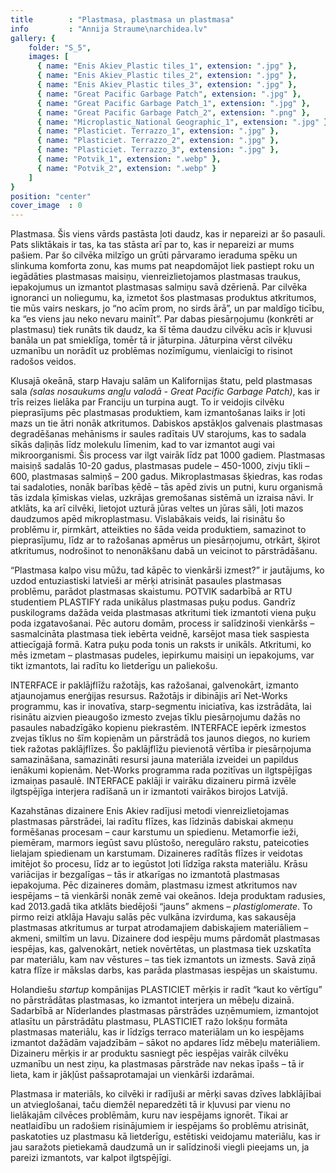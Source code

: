 ```yaml
---
title        : "Plastmasa, plastmasa un plastmasa"
info         : "Annija Straume\narchidea.lv"
gallery: {
    folder: "S_5",
    images: [
      { name: "Enis Akiev_Plastic tiles_1", extension: ".jpg" },
      { name: "Enis Akiev_Plastic tiles_2", extension: ".jpg" },
      { name: "Enis Akiev_Plastic tiles_3", extension: ".jpg" },
      { name: "Great Pacific Garbage Patch", extension: ".jpg" },
      { name: "Great Pacific Garbage Patch_1", extension: ".jpg" },
      { name: "Great Pacific Garbage Patch_2", extension: ".png" },
      { name: "Microplastic_National Geographic_1", extension: ".jpg" },
      { name: "Plasticiet. Terrazzo_1", extension: ".jpg" },
      { name: "Plasticiet. Terrazzo_2", extension: ".jpg" },
      { name: "Plasticiet. Terrazzo_3", extension: ".jpg" },
      { name: "Potvik_1", extension: ".webp" },
      { name: "Potvik_2", extension: ".webp" }
    ]
}
position: "center"
cover_image  : 0
---
```

Plastmasa. Šis viens vārds pastāsta ļoti daudz, kas ir nepareizi ar šo pasauli. Pats sliktākais ir tas, ka tas stāsta arī par to, kas ir nepareizi ar mums pašiem. Par šo cilvēka milzīgo un grūti pārvaramo ieraduma spēku un slinkuma komforta zonu, kas mums pat neapdomājot liek pastiept roku un iegādāties plastmasas maisiņu, vienreizlietojamos plastmasas traukus, iepakojumus un izmantot plastmasas salmiņu savā dzērienā. Par cilvēka ignoranci un noliegumu, ka, izmetot šos plastmasas produktus atkritumos, tie mūs vairs neskars, jo “no acīm prom, no sirds ārā”, un par maldīgo ticību, ka “es viens jau neko nevaru mainīt”. Par dabas piesārņojumu (konkrēti ar plastmasu) tiek runāts tik daudz, ka šī tēma daudzu cilvēku acīs ir kļuvusi banāla un pat smieklīga, tomēr tā ir jāturpina. Jāturpina vērst cilvēku uzmanību un norādīt uz problēmas nozīmīgumu, vienlaicīgi to risinot radošos veidos.

Klusajā okeānā, starp Havaju salām un Kalifornijas štatu, peld plastmasas sala _(salas nosaukums angļu valodā - Great Pacific Garbage Patch)_, kas ir trīs reizes lielāka par Franciju un turpina augt. To ir veidojis cilvēku pieprasījums pēc plastmasas produktiem, kam izmantošanas laiks ir ļoti mazs un tie ātri nonāk atkritumos. Dabiskos apstākļos galvenais plastmasas degradēšanas mehānisms ir saules radītais UV starojums, kas to sadala sīkās daļiņās līdz molekulu līmenim, kad to var izmantot augi vai mikroorganismi. Šis process var ilgt vairāk līdz pat 1000 gadiem. Plastmasas maisiņš sadalās 10-20 gadus, plastmasas pudele – 450-1000, zivju tīkli – 600, plastmasas salmiņš – 200 gadus. Mikroplastmasas šķiedras, kas rodas tai sadaloties, nonāk barības ķēdē – tās apēd zivis un putni, kuru organismā tās izdala ķīmiskas vielas, uzkrājas gremošanas sistēmā un izraisa nāvi. Ir atklāts, ka arī cilvēki, lietojot uzturā jūras veltes un jūras sāli, ļoti mazos daudzumos apēd mikroplastmasu. Vislabākais veids, lai risinātu šo problēmu ir, pirmkārt, atteikties no šāda veida produktiem, samazinot to pieprasījumu, līdz ar to ražošanas apmērus un piesārņojumu, otrkārt, šķirot atkritumus, nodrošinot to nenonākšanu dabā un veicinot to pārstrādāšanu.

“Plastmasa kalpo visu mūžu, tad kāpēc to vienkārši izmest?” ir jautājums, ko uzdod entuziastiski latvieši ar mērķi atrisināt pasaules plastmasas problēmu, parādot plastmasas skaistumu. POTVIK sadarbībā ar RTU studentiem PLASTIFY rada unikālus plastmasas puķu podus. Gandrīz puskilograms dažāda veida plastmasas atkritumi tiek izmantoti viena puķu poda izgatavošanai. Pēc autoru domām, process ir salīdzinoši vienkāršs – sasmalcināta plastmasa tiek iebērta veidnē, karsējot masa tiek saspiesta attiecīgajā formā. Katra puķu poda tonis un raksts ir unikāls. Atkritumi, ko mēs izmetam – plastmasas pudeles, iepirkumu maisiņi un iepakojums, var tikt izmantots, lai radītu ko lietderīgu un paliekošu.

INTERFACE ir paklājflīžu ražotājs, kas ražošanai, galvenokārt, izmanto atjaunojamus enerģijas resursus. Ražotājs ir dibinājis arī Net-Works programmu, kas ir inovatīva, starp-segmentu iniciatīva, kas izstrādāta, lai risinātu aizvien pieaugošo izmesto zvejas tīklu piesārņojumu dažās no pasaules nabadzīgāko kopienu piekrastēm. INTERFACE iepērk izmestos zvejas tīklus no šīm kopienām un pārstrādā tos jaunos diegos, no kuriem tiek ražotas paklājflīzes. Šo paklājflīžu pievienotā vērtība ir piesārņojuma samazināšana, samazināti resursi jauna materiāla izveidei un papildus ienākumi kopienām. Net-Works programma rada pozitīvas un ilgtspējīgas izmaiņas pasaulē. INTERFACE paklāji ir vairāku dizaineru pirmā izvēle ilgtspējīga interjera radīšanā un ir izmantoti vairākos birojos Latvijā.

Kazahstānas dizainere Enis Akiev radījusi metodi vienreizlietojamas plastmasas pārstrādei, lai radītu flīzes, kas līdzinās dabiskai akmeņu formēšanas procesam – caur karstumu un spiedienu. Metamorfie ieži, piemēram, marmors iegūst savu plūstošo, neregulāro rakstu, pateicoties lielajam spiedienam un karstumam. Dizaineres radītās flīzes ir veidotas imitējot šo procesu, līdz ar to iegūstot ļoti līdzīga raksta materiālu. Krāsu variācijas ir bezgalīgas – tās ir atkarīgas no izmantotā plastmasas iepakojuma. Pēc dizaineres domām, plastmasu izmest atkritumos nav iespējams – tā vienkārši nonāk zemē vai okeānos. Ideja produktam radusies, kad 2013.gadā tika atklāts biedējoši “jauns” akmens – _plastiglomerate_. To pirmo reizi atklāja Havaju salās pēc vulkāna izvirduma, kas sakausēja plastmasas atkritumus ar turpat atrodamajiem dabiskajiem materiāliem – akmeni, smiltīm un lavu. Dizainere dod iespēju mums pārdomāt plastmasas iespējas, kas, galvenokārt, netiek novērtētas, un plastmasa tiek uzskatīta par materiālu, kam nav vēstures – tas tiek izmantots un izmests. Savā ziņā katra flīze ir mākslas darbs, kas parāda plastmasas iespējas un skaistumu.

Holandiešu _startup_ kompānijas PLASTICIET mērķis ir radīt “kaut ko vērtīgu” no pārstrādātas plastmasas, ko izmantot interjera un mēbeļu dizainā. Sadarbībā ar Nīderlandes plastmasas pārstrādes uzņēmumiem, izmantojot atlasītu un pārstrādātu plastmasu, PLASTICIET ražo lokšņu formāta plastmasas materiālu, kas ir līdzīgs terraco materiālam un ko iespējams izmantot dažādām vajadzībām – sākot no apdares līdz mēbeļu materiāliem. Dizaineru mērķis ir ar produktu sasniegt pēc iespējas vairāk cilvēku uzmanību un nest ziņu, ka plastmasas pārstrāde nav nekas īpašs – tā ir lieta, kam ir jākļūst pašsaprotamajai un vienkārši izdarāmai.

Plastmasa ir materiāls, ko cilvēki ir radījuši ar mērķi savas dzīves labklājībai un atvieglošanai, taču diemžēl neparedzēti tā ir kļuvusi par vienu no lielākajām cilvēces problēmām, kuru nav iespējams ignorēt. Tikai ar neatlaidību un radošiem risinājumiem ir iespējams šo problēmu atrisināt, paskatoties uz plastmasu kā lietderīgu, estētiski veidojamu materiālu, kas ir jau saražots pietiekamā daudzumā un ir salīdzinoši viegli pieejams un, ja pareizi izmantots, var kalpot ilgtspējīgi.
